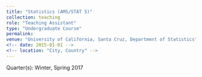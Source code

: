 ```yaml
---
title: "Statistics (AMS/STAT 5)"
collection: teaching
role: "Teaching Assistant"
type: "Undergraduate Course"
permalink: 
venue: "University of California, Santa Cruz, Department of Statistics"
<!-- date: 2015-01-01 -->
<!-- location: "City, Country" -->
---
```


Quarter(s): Winter, Spring 2017
